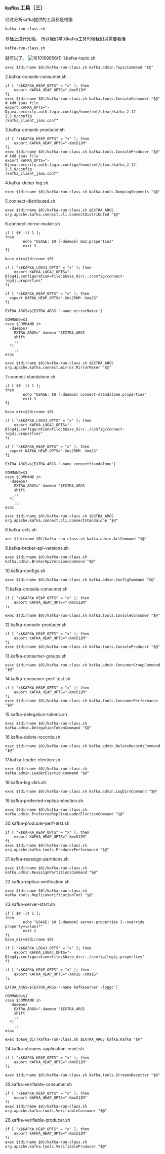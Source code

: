 
### kafka 工具（三）
经过分析kafka提供的工具都是根据
```
kafka-run-class.sh
```
基础上进行处理。
所以我们学习kafka工具时候我们只需要看懂
```
kafka-run-class.sh
```
就可以了。
![1610169856(1)](https://github.com/weifangZ/image/blob/master/image1610169856(1).png)
1.kafka-topic.sh
```
exec $(dirname $0)/kafka-run-class.sh kafka.admin.TopicCommand "$@"
```

2.kafka-console-consumer.sh
```
if [ "x$KAFKA_HEAP_OPTS" = "x" ]; then
    export KAFKA_HEAP_OPTS="-Xmx512M"
fi
exec $(dirname $0)/kafka-run-class.sh kafka.tools.ConsoleConsumer "$@"
# Add jaas file
export KAFKA_OPTS="-Djava.security.auth.login.config=/home/zwf/clear/kafka_2.12-2.5.0/config
/kafka_client_jaas.conf"
```

3.kafka-console-producer.sh
```
if [ "x$KAFKA_HEAP_OPTS" = "x" ]; then
    export KAFKA_HEAP_OPTS="-Xmx512M"
fi
exec $(dirname $0)/kafka-run-class.sh kafka.tools.ConsoleProducer "$@"
# Add jaas file
export KAFKA_OPTS="-Djava.security.auth.login.config=/home/zwf/clear/kafka_2.12-2.5.0/config
/kafka_client_jaas.conf"

```
4.kafka-dump-log.sh
```
exec $(dirname $0)/kafka-run-class.sh kafka.tools.DumpLogSegments "$@"

```
5.connect-distributed.sh 

```
exec $(dirname $0)/kafka-run-class.sh $EXTRA_ARGS org.apache.kafka.connect.cli.ConnectDistributed "$@"

```
6.connect-mirror-maker.sh
```
if [ $# -lt 1 ];
then
        echo "USAGE: $0 [-daemon] mm2.properties"
        exit 1
fi

base_dir=$(dirname $0)

if [ "x$KAFKA_LOG4J_OPTS" = "x" ]; then
    export KAFKA_LOG4J_OPTS="-Dlog4j.configuration=file:$base_dir/../config/connect-log4j.properties"
fi

if [ "x$KAFKA_HEAP_OPTS" = "x" ]; then
  export KAFKA_HEAP_OPTS="-Xms256M -Xmx2G"
fi

EXTRA_ARGS=${EXTRA_ARGS-'-name mirrorMaker'}

COMMAND=$1
case $COMMAND in
  -daemon)
    EXTRA_ARGS="-daemon "$EXTRA_ARGS
    shift
    ;;
  *)
    ;;
esac

exec $(dirname $0)/kafka-run-class.sh $EXTRA_ARGS org.apache.kafka.connect.mirror.MirrorMaker "$@"
```
7.connect-standalone.sh 
```
if [ $# -lt 1 ];
then
        echo "USAGE: $0 [-daemon] connect-standalone.properties"
        exit 1
fi

base_dir=$(dirname $0)

if [ "x$KAFKA_LOG4J_OPTS" = "x" ]; then
    export KAFKA_LOG4J_OPTS="-Dlog4j.configuration=file:$base_dir/../config/connect-log4j.properties"
fi

if [ "x$KAFKA_HEAP_OPTS" = "x" ]; then
  export KAFKA_HEAP_OPTS="-Xms256M -Xmx2G"
fi

EXTRA_ARGS=${EXTRA_ARGS-'-name connectStandalone'}

COMMAND=$1
case $COMMAND in
  -daemon)
    EXTRA_ARGS="-daemon "$EXTRA_ARGS
    shift
    ;;
  *)
    ;;
esac

exec $(dirname $0)/kafka-run-class.sh $EXTRA_ARGS org.apache.kafka.connect.cli.ConnectStandalone "$@"
```
8.kafka-acls.sh 
```
xec $(dirname $0)/kafka-run-class.sh kafka.admin.AclCommand "$@"
```
9.kafka-broker-api-versions.sh 
```
exec $(dirname $0)/kafka-run-class.sh kafka.admin.BrokerApiVersionsCommand "$@"
```
10.kafka-configs.sh 
```
exec $(dirname $0)/kafka-run-class.sh kafka.admin.ConfigCommand "$@"
```
11.kafka-console-consumer.sh
```
if [ "x$KAFKA_HEAP_OPTS" = "x" ]; then
    export KAFKA_HEAP_OPTS="-Xmx512M"
fi

exec $(dirname $0)/kafka-run-class.sh kafka.tools.ConsoleConsumer "$@"
```
12.kafka-console-producer.sh 
```
if [ "x$KAFKA_HEAP_OPTS" = "x" ]; then
    export KAFKA_HEAP_OPTS="-Xmx512M"
fi
exec $(dirname $0)/kafka-run-class.sh kafka.tools.ConsoleProducer "$@"
```
13.kafka-consumer-groups.sh
```
exec $(dirname $0)/kafka-run-class.sh kafka.admin.ConsumerGroupCommand "$@"
```
14.kafka-consumer-perf-test.sh
```
if [ "x$KAFKA_HEAP_OPTS" = "x" ]; then
    export KAFKA_HEAP_OPTS="-Xmx512M"
fi
exec $(dirname $0)/kafka-run-class.sh kafka.tools.ConsumerPerformance "$@"
```
15.kafka-delegation-tokens.sh 
```
exec $(dirname $0)/kafka-run-class.sh kafka.admin.DelegationTokenCommand "$@"
```
16.kafka-delete-records.sh
```
exec $(dirname $0)/kafka-run-class.sh kafka.admin.DeleteRecordsCommand "$@"
```
17.kafka-leader-election.sh 
```
exec $(dirname $0)/kafka-run-class.sh kafka.admin.LeaderElectionCommand "$@"
```
18.kafka-log-dirs.sh
```
exec $(dirname $0)/kafka-run-class.sh kafka.admin.LogDirsCommand "$@"
```
19.kafka-preferred-replica-election.sh 
```
exec $(dirname $0)/kafka-run-class.sh kafka.admin.PreferredReplicaLeaderElectionCommand "$@"
```

20.kafka-producer-perf-test.sh 
```
if [ "x$KAFKA_HEAP_OPTS" = "x" ]; then
    export KAFKA_HEAP_OPTS="-Xmx512M"
fi
exec $(dirname $0)/kafka-run-class.sh org.apache.kafka.tools.ProducerPerformance "$@"
```
21.kafka-reassign-partitions.sh
```
exec $(dirname $0)/kafka-run-class.sh kafka.admin.ReassignPartitionsCommand "$@"
```
22.kafka-replica-verification.sh
```
exec $(dirname $0)/kafka-run-class.sh kafka.tools.ReplicaVerificationTool "$@"
```
23.kafka-server-start.sh 
```
if [ $# -lt 1 ];
then
        echo "USAGE: $0 [-daemon] server.properties [--override property=value]*"
        exit 1
fi
base_dir=$(dirname $0)

if [ "x$KAFKA_LOG4J_OPTS" = "x" ]; then
    export KAFKA_LOG4J_OPTS="-Dlog4j.configuration=file:$base_dir/../config/log4j.properties"
fi

if [ "x$KAFKA_HEAP_OPTS" = "x" ]; then
    export KAFKA_HEAP_OPTS="-Xmx1G -Xms1G"
fi

EXTRA_ARGS=${EXTRA_ARGS-'-name kafkaServer -loggc'}

COMMAND=$1
case $COMMAND in
  -daemon)
    EXTRA_ARGS="-daemon "$EXTRA_ARGS
    shift
    ;;
  *)
    ;;
esac

exec $base_dir/kafka-run-class.sh $EXTRA_ARGS kafka.Kafka "$@"

```
24.kafka-streams-application-reset.sh
```
if [ "x$KAFKA_HEAP_OPTS" = "x" ]; then
    export KAFKA_HEAP_OPTS="-Xmx512M"
fi

exec $(dirname $0)/kafka-run-class.sh kafka.tools.StreamsResetter "$@"

```
25.kafka-verifiable-consumer.sh
```
if [ "x$KAFKA_HEAP_OPTS" = "x" ]; then
    export KAFKA_HEAP_OPTS="-Xmx512M"
fi
exec $(dirname $0)/kafka-run-class.sh org.apache.kafka.tools.VerifiableConsumer "$@"

```
26.kafka-verifiable-producer.sh
```
if [ "x$KAFKA_HEAP_OPTS" = "x" ]; then
    export KAFKA_HEAP_OPTS="-Xmx512M"
fi
exec $(dirname $0)/kafka-run-class.sh org.apache.kafka.tools.VerifiableProducer "$@"
```
